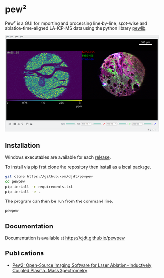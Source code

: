 # pew²

Pew² is a GUI for importing and processing line-by-line, spot-wise and ablation-time-aligned LA-ICP-MS data using the python library [pewlib](https://github.com/djdt/pewlib).

![pew2](https://github.com/djdt/djdt.github.io/blob/main/img/pewpew_splash_1.4.3.png)

## Installation

Windows executables are available for each [release](https://github.com/djdt/pewpew/releases).

To install via pip first clone the repository then install as a local package.

```bash
git clone https://github.com/djdt/pewpew
cd pewpew
pip install -r requirements.txt
pip install -e .
```

The program can then be run from the command line.

```bash
pewpew
```

## Documentation

Documentation is available at https://djdt.github.io/pewpew


## Publications

* [Pew2: Open-Source Imaging Software for Laser Ablation−Inductively Coupled Plasma−Mass Spectrometry](https://doi.org/10.1021/acs.analchem.1c02138)
